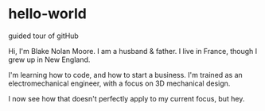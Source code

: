 # hello-world
guided tour of gitHub

Hi, I'm Blake Nolan Moore. 
I am a husband & father. 
I live in France, though I grew up in New England.

I'm learning how to code, and how to start a business. 
I'm trained as an electromechanical engineer, with a focus on 3D mechanical design.

I now see how that doesn't perfectly apply to my current focus, but hey. 
